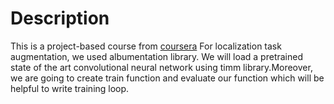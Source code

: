 # Description
This is a project-based course from [coursera](https://www.coursera.org/learn/deep-learning-with-pytorch--object-localization/home/)
 For localization task augmentation, we used albumentation library. We will load a pretrained state of the art convolutional neural network using timm library.Moreover, we are going to create train function and evaluate our function which will be helpful to write training loop. 

